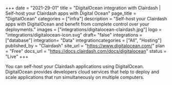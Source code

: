 +++
date = "2021-29-01"
title = "DigitalOcean integration with Clairdash | Self-host your Clairdash apps with Digital Ocean"
page_title = "DigitalOcean"
categories = ["infra"] 
description = "Self-host your Clairdash apps with DigitalOcean and benefit from complete control over your deployments."
images = ["integrations/digitalocean-clairdash.jpg"]
logo = "integrations/digitalocean-icon.svg"
draft= "false"
integrations = ["database"]
integration= "Data"
integrationcategories = ["All", "Hosting"]
published_by = "Clairdash"
site_url = "https://www.digitalocean.com/"
plan = "Free"
docs_url = "https://docs.clairdash.com/docs/digitalocean"
status = "Live" 
+++


You can self-host your Clairdash applications using DigitalOcean. DigitalOcean provides developers cloud services that help to deploy and scale applications that run simultaneously on multiple computers.

